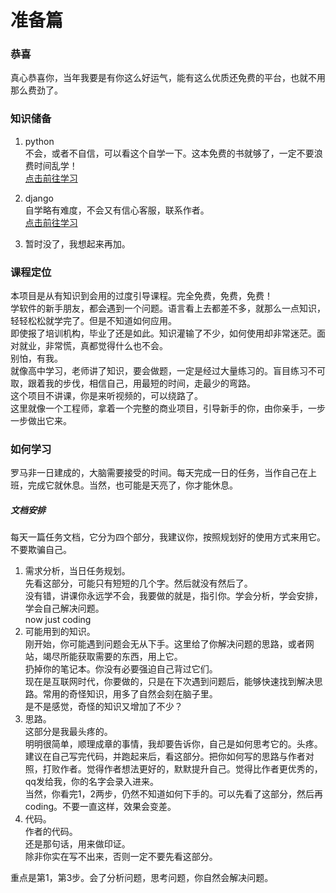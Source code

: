 # 准备篇

### 恭喜
真心恭喜你，当年我要是有你这么好运气，能有这么优质还免费的平台，也就不用那么费劲了。

### 知识储备

1. python    
    不会，或者不自信，可以看这个自学一下。这本免费的书就够了，一定不要浪费时间乱学！   
    [点击前往学习](https://www.ituring.com.cn/book/1863)
  
2. django    
    自学略有难度，不会又有信心客服，联系作者。    
    [点击前往学习](https://www.runoob.com/django/django-tutorial.html)
    
3. 暂时没了，我想起来再加。


### 课程定位
本项目是从有知识到会用的过度引导课程。完全免费，免费，免费！    
学软件的新手朋友，都会遇到一个问题。语言看上去都差不多，就那么一点知识，轻轻松松就学完了。但是不知道如何应用。    
即使报了培训机构，毕业了还是如此。知识灌输了不少，如何使用却非常迷茫。面对就业，非常慌，真都觉得什么也不会。    
别怕，有我。    
就像高中学习，老师讲了知识，要会做题，一定是经过大量练习的。盲目练习不可取，跟着我的步伐，相信自己，用最短的时间，走最少的弯路。    
这个项目不讲课，你是来听视频的，可以绕路了。    
这里就像一个工程师，拿着一个完整的商业项目，引导新手的你，由你亲手，一步一步做出它来。

### 如何学习
罗马非一日建成的，大脑需要接受的时间。每天完成一日的任务，当作自己在上班，完成它就休息。当然，也可能是天亮了，你才能休息。

##### 文档安排
每天一篇任务文档，它分为四个部分，我建议你，按照规划好的使用方式来用它。不要欺骗自己。    
1. 需求分析，当日任务规划。    
    先看这部分，可能只有短短的几个字。然后就没有然后了。    
    没有错，讲课你永远学不会，我要做的就是，指引你。学会分析，学会安排，学会自己解决问题。    
    now just coding
2. 可能用到的知识。    
    刚开始，你可能遇到问题会无从下手。这里给了你解决问题的思路，或者网站，竭尽所能获取需要的东西，用上它。    
    扔掉你的笔记本。你没有必要强迫自己背过它们。    
    现在是互联网时代，你要做的，只是在下次遇到问题后，能够快速找到解决思路。常用的奇怪知识，用多了自然会刻在脑子里。    
    是不是感觉，奇怪的知识又增加了不少？
3. 思路。    
    这部分是我最头疼的。    
    明明很简单，顺理成章的事情，我却要告诉你，自己是如何思考它的。头疼。    
    建议在自己写完代码，并跑起来后，看这部分。把你如何写的思路与作者对照，打败作者。觉得作者想法更好的，默默提升自己。觉得比作者更优秀的，qq发给我，你的名字会录入进来。    
    当然，你看完1，2两步，仍然不知道如何下手的。可以先看了这部分，然后再coding。不要一直这样，效果会变差。
4. 代码。    
    作者的代码。    
    还是那句话，用来做印证。    
    除非你实在写不出来，否则一定不要先看这部分。
    
重点是第1，第3步。会了分析问题，思考问题，你自然会解决问题。